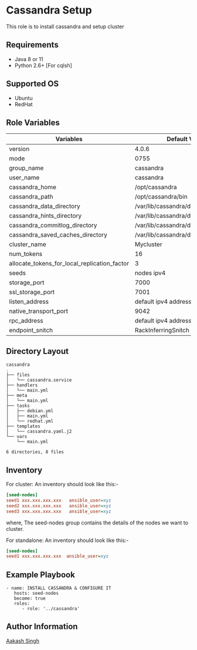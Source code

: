 Cassandra Setup
=========

This role is to install cassandra and setup cluster

Requirements
------------
* Java 8 or 11
* Python 2.6+ [For cqlsh]

Supported OS
------------
  * Ubuntu
  * RedHat

Role Variables
--------------
|**Variables**| **Default Values**| 
|----------|---------|
| version | 4.0.6 |
| mode | 0755 | 
| group_name | cassandra | 
| user_name | cassandra | 
| cassandra_home | /opt/cassandra |
| cassandra_path | /opt/cassandra/bin | 
| cassandra_data_directory | /var/lib/cassandra/data | 
| cassandra_hints_directory | /var/lib/cassandra/data/hints | 
| cassandra_commitlog_directory | /var/lib/cassandra/data/commitlogs | 
| cassandra_saved_caches_directory | /var/lib/cassandra/data/saved_caches | 
| cluster_name | Mycluster | 
| num_tokens | 16 | 
| allocate_tokens_for_local_replication_factor | 3 |
| seeds | nodes ipv4 | 
| storage_port | 7000 |  
| ssl_storage_port | 7001 | 
| listen_address | default ipv4 address | 
| native_transport_port | 9042 | 
| rpc_address | default ipv4 address |   
| endpoint_snitch | RackInferringSnitch |

Directory Layout
----------------
```
cassandra
.
├── files
│   └── cassandra.service
├── handlers
│   └── main.yml
├── meta
│   └── main.yml
├── tasks
│   ├── debian.yml
│   ├── main.yml
│   └── redhat.yml
├── templates
│   └── cassandra.yaml.j2
└── vars
    └── main.yml

6 directories, 8 files

```
Inventory
----------
For cluster: An inventory should look like this:-
```ini
[seed-nodes]                 
seed1 xxx.xxx.xxx.xxx   ansible_user=xyz
seed2 xxx.xxx.xxx.xxx   ansible_user=xyz 
seed3 xxx.xxx.xxx.xxx   ansible_user=xyz 
```
where, The seed-nodes group contains the details of the nodes we want to cluster.

For standalone: An inventory should look like this:-
```ini
[seed-nodes]                 
seed1 xxx.xxx.xxx.xxx  ansible_user=xyz
```

Example Playbook
----------------
```
- name: INSTALL CASSANDRA & CONFIGURE IT 
   hosts: seed-nodes
   become: true
   roles:
      - role: '../cassandra'
```

Author Information
------------------

[Aakash Singh](https://gitlab.com/aakash894)